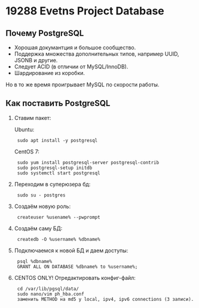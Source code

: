 # 19288 Evetns Project Database

## Почему PostgreSQL
* Хорошая докумантция и большое сообщество.
* Поддержка множества дополнительных типов, например UUID, JSONB и другие.
* Следует ACID (в отличии от MySQL/InnoDB).
* Шардирование из коробки.

Но в то же время проигрывает MySQL по скорости работы.

## Как поставить PostgreSQL 
1) Ставим пакет:
	
	Ubuntu:

		sudo apt install -y postgresql
	
	CentOS 7:

		sudo yum install postgresql-server postgresql-contrib
		sudo postgresql-setup initdb
		sudo systemctl start postgresql

2) Переходим в суперюзера бд:

		sudo su - postgres

3) Создаём новую роль:

		createuser %usename% --pwprompt

4) Создаём саму БД:

		createdb -O %username% %dbname%

5) Подключаемся к новой БД и даем доступы:

		psql %dbname% 
		GRANT ALL ON DATABASE %dbname% to %username%;

6) CENTOS ONLY! Отредактировать конфиг-файл:

		cd /var/lib/pgsql/data/
		sudo nano/vim ph_hba.conf
		заменить METHOD на md5 у local, ipv4, ipv6 connections (3 записи).
